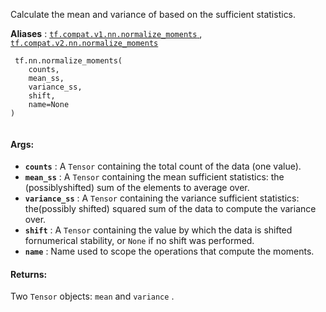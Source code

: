 Calculate the mean and variance of based on the sufficient statistics.

**Aliases** : [ `tf.compat.v1.nn.normalize_moments` ](/api_docs/python/tf/nn/normalize_moments), [ `tf.compat.v2.nn.normalize_moments` ](/api_docs/python/tf/nn/normalize_moments)

```
 tf.nn.normalize_moments(
    counts,
    mean_ss,
    variance_ss,
    shift,
    name=None
)
 
```

#### Args:
- **`counts`** : A  `Tensor`  containing the total count of the data (one value).
- **`mean_ss`** : A  `Tensor`  containing the mean sufficient statistics: the (possiblyshifted) sum of the elements to average over.
- **`variance_ss`** : A  `Tensor`  containing the variance sufficient statistics: the(possibly shifted) squared sum of the data to compute the variance over.
- **`shift`** : A  `Tensor`  containing the value by which the data is shifted fornumerical stability, or  `None`  if no shift was performed.
- **`name`** : Name used to scope the operations that compute the moments.


#### Returns:
Two  `Tensor`  objects:  `mean`  and  `variance` .

